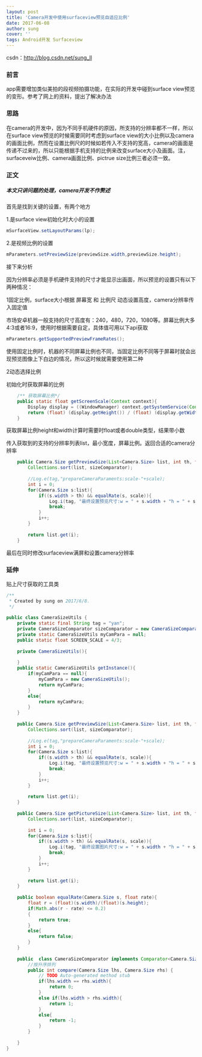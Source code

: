```yaml
---
layout: post
title: 'Camera开发中使用surfaceview预览自适应比例'
date: 2017-06-08
author: sung
cover: ''
tags: Android开发 Surfaceview
---
```


csdn：<http://blog.csdn.net/sung_ll>



### 前言

app需要增加类似美拍的段视频拍摄功能，在实际的开发中碰到surface view预览的变形。参考了网上的资料，提出了解决办法



### 思路

在camera的开发中，因为不同手机硬件的原因，所支持的分辨率都不一样，所以在surface view预览的时候需要同时考虑到surface view的大小比例以及camera的画面比例，然而在设置比例尺的时候如若传入不支持的宽高，camera的画面是传递不过来的，所以只能根据手机支持的比例来改变surface大小及画面。注，surfaceveiw比例、camera画面比例、pictrue size比例三者必须一致。



### 正文

##### 本文只讲问题的处理，camera开发不作赘述

首先是找到关键的设置，有两个地方

1.是surface view初始化时大小的设置

```java
mSurfaceView.setLayoutParams(lp); 
```

2.是视频比例的设置

```java
mParameters.setPreviewSize(previewSize.width,previewSize.height);  
```



接下来分析

因为分辨率必须是手机硬件支持的尺寸才能显示出画面，所以预览的设置只有以下两种情况：

1固定比例，surface大小根据 屏幕宽 和 比例尺 动态设置高度，camera分辨率传入固定值

市场安卓机器一般支持的尺寸高度有：240，480，720，1080等。屏幕比例大多4:3或者16:9，使用时根据需要自定，具体值可用以下api获取

```java
mParameters.getSupportedPreviewFrameRates();  
```

使用固定比例时，机器的不同屏幕比例也不同，当固定比例不同等于屏幕时就会出现预览图像上下白边的情况，所以这时候就需要使用第二种

2动态选择比例

初始化时获取屏幕的比例

```java
	/** 获取屏幕比例*/  
    public static float getScreenScale(Context context){  
        Display display = ((WindowManager) context.getSystemService(Context.WINDOW_SERVICE)).getDefaultDisplay();  
        return (float) (display.getHeight()) / (float) (display.getWidth());  
    }  
```

获取屏幕比例height和width计算时需要时float或者double类型，结果带小数



传入获取到的支持的分辨率列表list，最小宽度，屏幕比例。返回合适的camera分辨率

```java
	public Camera.Size getPreviewSize(List<Camera.Size> list, int th, float scale){  
        Collections.sort(list, sizeComparator);  
  
        //Log.e(tag,"prepareCameraParaments:scale-"+scale);  
        int i = 0;  
        for(Camera.Size s:list){  
            if((s.width > th) && equalRate(s, scale)){  
                Log.i(tag, "最终设置预览尺寸:w = " + s.width + "h = " + s.height);  
                break;  
            }  
            i++;  
        }  
  
        return list.get(i);  
    } 
```

最后在同时修改surfaceview满屏和设置camera分辨率



### 延伸

贴上尺寸获取的工具类

```java
/** 
 * Created by sung on 2017/6/8. 
 */  
  
public class CameraSizeUtils {  
    private static final String tag = "yan";  
    private CameraSizeComparator sizeComparator = new CameraSizeComparator();  
    private static CameraSizeUtils myCamPara = null;  
    public static float SCREEN_SCALE = 4/3;  
  
    private CameraSizeUtils(){  
  
    }  
    public static CameraSizeUtils getInstance(){  
        if(myCamPara == null){  
            myCamPara = new CameraSizeUtils();  
            return myCamPara;  
        }  
        else{  
            return myCamPara;  
        }  
    }  
  
    public Camera.Size getPreviewSize(List<Camera.Size> list, int th, float scale){  
        Collections.sort(list, sizeComparator);  
  
        //Log.e(tag,"prepareCameraParaments:scale-"+scale);  
        int i = 0;  
        for(Camera.Size s:list){  
            if((s.width > th) && equalRate(s, scale)){  
                Log.i(tag, "最终设置预览尺寸:w = " + s.width + "h = " + s.height);  
                break;  
            }  
            i++;  
        }  
  
        return list.get(i);  
    }  
  
    public Camera.Size getPictureSize(List<Camera.Size> list, int th, float scale){  
        Collections.sort(list, sizeComparator);  
  
        int i = 0;  
        for(Camera.Size s:list){  
            if((s.width > th) && equalRate(s, scale)){  
                Log.i(tag, "最终设置图片尺寸:w = " + s.width + "h = " + s.height);  
                break;  
            }  
            i++;  
        }  
  
        return list.get(i);  
    }  
  
    public boolean equalRate(Camera.Size s, float rate){  
        float r = (float)(s.width)/(float)(s.height);  
        if(Math.abs(r - rate) <= 0.2)  
        {  
            return true;  
        }  
        else{  
            return false;  
        }  
    }  
  
    public  class CameraSizeComparator implements Comparator<Camera.Size> {  
        //按升序排列    
        public int compare(Camera.Size lhs, Camera.Size rhs) {  
            // TODO Auto-generated method stub    
            if(lhs.width == rhs.width){  
                return 0;  
            }  
            else if(lhs.width > rhs.width){  
                return 1;  
            }  
            else{  
                return -1;  
            }  
        }  
  
    }  
}  
```

